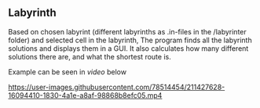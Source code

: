 ## Labyrinth

Based on chosen labyrint (different labyrinths as .in-files in the /labyrinter folder)
and selected cell in the labyrinth, The program finds all the labyrinth solutions and displays them in a GUI. 
It also calculates how many different solutions there are, and what the shortest route is.

Example can be seen in *video* below 

https://user-images.githubusercontent.com/78514454/211427628-16094410-1830-4a1e-a8af-98868b8efc05.mp4

